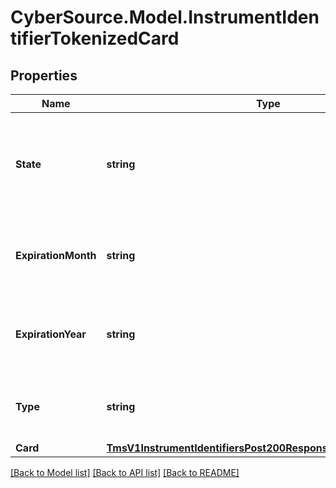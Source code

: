 # CyberSource.Model.InstrumentIdentifierTokenizedCard
## Properties

Name | Type | Description | Notes
------------ | ------------- | ------------- | -------------
**State** | **string** | Issuer state for the Network Token Valid values: - ACTIVE - SUSPENDED - DELETED  | [optional] 
**ExpirationMonth** | **string** | The Network Token expiration month, automatically updated | [optional] 
**ExpirationYear** | **string** | The Network Token expiration year, automatically updated | [optional] 
**Type** | **string** | The Network Token brand Valid values: - visa - mastercard  | [optional] 
**Card** | [**TmsV1InstrumentIdentifiersPost200ResponseTokenizedCardCard**](TmsV1InstrumentIdentifiersPost200ResponseTokenizedCardCard.md) |  | [optional] 

[[Back to Model list]](../README.md#documentation-for-models) [[Back to API list]](../README.md#documentation-for-api-endpoints) [[Back to README]](../README.md)

